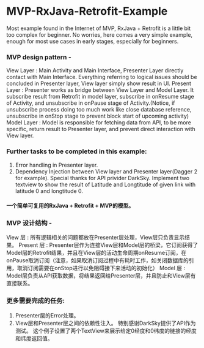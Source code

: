 # MVP-RxJava-Retrofit-Example

Most example found in the Internet of MVP, RxJava + Retrofit is a little bit too complex for beginner.
No worries, here comes a very simple example, enough for most use cases in early stages, especially for beginners.
### MVP design pattern - 
View Layer : Main Activity and Main Interface, Presenter Layer directly contact with Main Interface. Everything referring to logical issues should be concluded in Presenter layer, View layer simply show result in UI.
Present Layer : Presenter works as bridge between View Layer and Model Layer. It subscribe result from Retrofit in model layer, subscribe in onResume stage of Activity, and unsubscribe in onPause stage of Activity.(Notice, if unsubscribe process doing too much work like close database reference, unsubscribe in onStop stage to prevent block start of upcoming activity)
Model Layer : Model is responsible for fetching data from API, to be more specific, return result to Presenter layer, and prevent direct interaction with View layer.
### Further tasks to be completed in this example:
1. Error handling in Presenter layer.
2. Dependency Injection between View layer and Presenter layer(Dagger 2 for example).
Special thanks for API privider DarkSky.
Implement two textview to show the result of Latitude and Longtitude of given link with latitude 0 and longtitude 0.


#### 一个简单可复用的RxJava + Retrofit + MVP的模型。
### MVP 设计结构 - 
View 层 : 所有逻辑相关的问题都放在Presenter层处理，View层只负责显示结果。
Present 层 : Presenter层作为连接View层和Model层的桥梁，它订阅获得了Model层的Retrofit结果，并且在View层的活动生命周期onResume订阅，在onPause取消订阅（注意，如果取消订阅过程中有耗时工作，如关闭数据库的引用，取消订阅需要在onStop进行以免阻碍接下来活动的初始化）
Model 层 : Model层负责从API获取数据，将结果返回给Presenter层，并且防止和View层有直接联系。
### 更多需要完成的任务:
1. Presenter层的Error处理。
2. View层和Presenter层之间的依赖性注入。
特别感谢DarkSky提供了API作为测试。
这个例子设置了两个TextView来展示给定0经度和0纬度的链接的经度和纬度返回值。
